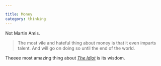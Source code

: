 ```yaml
---

title: Money
category: thinking
---
```


Not Martin Amis.

> The most vile and hateful thing about money is that it even imparts talent. And will go on doing so until the end of the world.

Theeee most amazing thing about _[The Idiot](https://www.gutenberg.org/ebooks/2638)_ is its wisdom.
